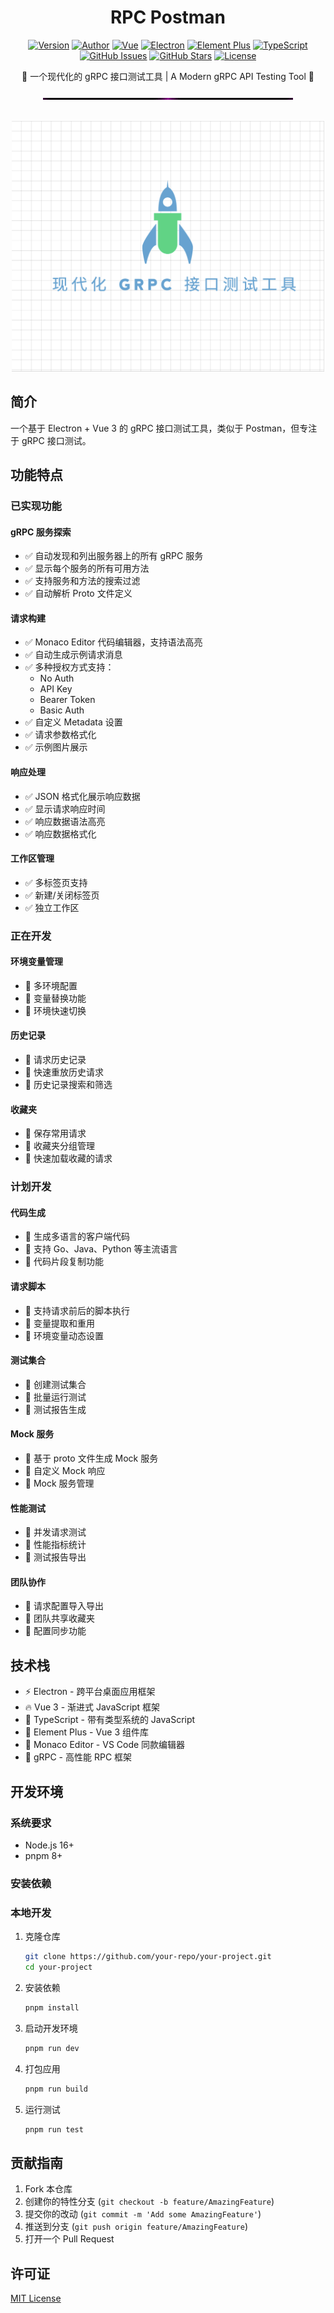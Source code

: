 <div align="center">
<h1>RPC Postman</h1>

[![Version](https://img.shields.io/badge/version-0.0.1-blue)](https://github.com/vtyug/rpc-postman)
[![Author](https://img.shields.io/badge/Author-vtyug-ff69b4)](https://github.com/vtyug)
[![Vue](https://img.shields.io/badge/Vue-3.4-brightgreen)](https://vuejs.org/)
[![Electron](https://img.shields.io/badge/Electron-28.2-blue)](https://www.electronjs.org/)
[![Element Plus](https://img.shields.io/badge/Element_Plus-2.5-409eff)](https://element-plus.org/)
[![TypeScript](https://img.shields.io/badge/TypeScript-5.2-blue)](https://www.typescriptlang.org/)
[![GitHub Issues](https://img.shields.io/github/issues/vtyug/rpc-postman)](https://github.com/vtyug/rpc-postman/issues)
[![GitHub Stars](https://img.shields.io/github/stars/vtyug/rpc-postman)](https://github.com/vtyug/rpc-postman/stargazers)
[![License](https://img.shields.io/github/license/vtyug/rpc-postman)](./LICENSE)

<p>🚀 一个现代化的 gRPC 接口测试工具 | A Modern gRPC API Testing Tool 🚀</p>

<img src="docs/images/divider.gif" alt="divider"/><br><br>

<p align="center">
  <img src="./docs/images/screenshot.png" alt="RPC Postman Screenshot" width="500">
</p>

</div>

## 简介

一个基于 Electron + Vue 3 的 gRPC 接口测试工具，类似于 Postman，但专注于 gRPC 接口测试。

## 功能特点

### 已实现功能

#### gRPC 服务探索

- ✅ 自动发现和列出服务器上的所有 gRPC 服务
- ✅ 显示每个服务的所有可用方法
- ✅ 支持服务和方法的搜索过滤
- ✅ 自动解析 Proto 文件定义

#### 请求构建

- ✅ Monaco Editor 代码编辑器，支持语法高亮
- ✅ 自动生成示例请求消息
- ✅ 多种授权方式支持：
  - No Auth
  - API Key
  - Bearer Token
  - Basic Auth
- ✅ 自定义 Metadata 设置
- ✅ 请求参数格式化
- ✅ 示例图片展示

#### 响应处理

- ✅ JSON 格式化展示响应数据
- ✅ 显示请求响应时间
- ✅ 响应数据语法高亮
- ✅ 响应数据格式化

#### 工作区管理

- ✅ 多标签页支持
- ✅ 新建/关闭标签页
- ✅ 独立工作区

### 正在开发

#### 环境变量管理

- 🚧 多环境配置
- 🚧 变量替换功能
- 🚧 环境快速切换

#### 历史记录

- 🚧 请求历史记录
- 🚧 快速重放历史请求
- 🚧 历史记录搜索和筛选

#### 收藏夹

- 🚧 保存常用请求
- 🚧 收藏夹分组管理
- 🚧 快速加载收藏的请求

### 计划开发

#### 代码生成

- 📝 生成多语言的客户端代码
- 📝 支持 Go、Java、Python 等主流语言
- 📝 代码片段复制功能

#### 请求脚本

- 📝 支持请求前后的脚本执行
- 📝 变量提取和重用
- 📝 环境变量动态设置

#### 测试集合

- 📝 创建测试集合
- 📝 批量运行测试
- 📝 测试报告生成

#### Mock 服务

- 📝 基于 proto 文件生成 Mock 服务
- 📝 自定义 Mock 响应
- 📝 Mock 服务管理

#### 性能测试

- 📝 并发请求测试
- 📝 性能指标统计
- 📝 测试报告导出

#### 团队协作

- 📝 请求配置导入导出
- 📝 团队共享收藏夹
- 📝 配置同步功能

## 技术栈

- ⚡️ Electron - 跨平台桌面应用框架
- 🔥 Vue 3 - 渐进式 JavaScript 框架
- 🦾 TypeScript - 带有类型系统的 JavaScript
- 🎨 Element Plus - Vue 3 组件库
- 📝 Monaco Editor - VS Code 同款编辑器
- 🚀 gRPC - 高性能 RPC 框架

## 开发环境

### 系统要求

- Node.js 16+
- pnpm 8+

### 安装依赖

### 本地开发

1. 克隆仓库

   ```bash
   git clone https://github.com/your-repo/your-project.git
   cd your-project
   ```

2. 安装依赖

   ```bash
   pnpm install
   ```

3. 启动开发环境

   ```bash
   pnpm run dev
   ```

4. 打包应用

   ```bash
   pnpm run build
   ```

5. 运行测试
   ```bash
   pnpm run test
   ```

## 贡献指南

1. Fork 本仓库
2. 创建你的特性分支 (`git checkout -b feature/AmazingFeature`)
3. 提交你的改动 (`git commit -m 'Add some AmazingFeature'`)
4. 推送到分支 (`git push origin feature/AmazingFeature`)
5. 打开一个 Pull Request

## 许可证

[MIT License](LICENSE)
